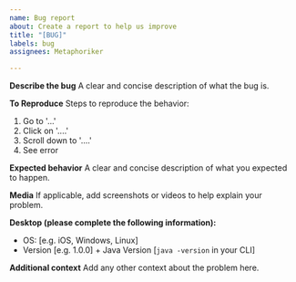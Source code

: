 ```yaml
---
name: Bug report
about: Create a report to help us improve
title: "[BUG]"
labels: bug
assignees: Metaphoriker

---
```


**Describe the bug**
A clear and concise description of what the bug is.

**To Reproduce**
Steps to reproduce the behavior:
1. Go to '...'
2. Click on '....'
3. Scroll down to '....'
4. See error

**Expected behavior**
A clear and concise description of what you expected to happen.

**Media**
If applicable, add screenshots or videos to help explain your problem.

**Desktop (please complete the following information):**
 - OS: [e.g. iOS, Windows, Linux]
 - Version [e.g. 1.0.0] + Java Version [`java -version` in your CLI]


**Additional context**
Add any other context about the problem here.
